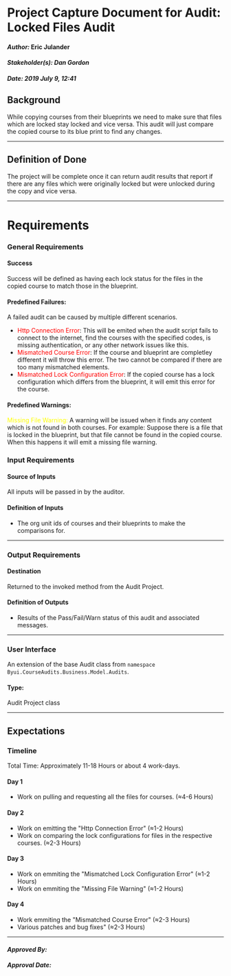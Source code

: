 # Project Capture Document for Audit: Locked Files Audit
#### *Author:* Eric Julander
#### *Stakeholder(s): Dan Gordon*
#### *Date: 2019 July 9, 12:41*

## Background
While copying courses from their blueprints we need to make sure that files which are locked stay locked and vice versa. This audit will just compare the copied course to its blue print to find any changes.

-----

## Definition of Done
The project will be complete once it can return audit results that report if there are any files which were originally locked but were unlocked during the copy and vice versa.

-----

# Requirements

### General Requirements
#### Success
Success will be defined as having each lock status for the files in the copied course to match those in the blueprint.
#### Predefined Failures:
A failed audit can be caused by multiple different scenarios.
- <span style="color:red"> Http Connection Error</span>: This will be emited when the audit script fails to connect to the internet, find the courses with the specified codes, is missing authentication, or any other network issues like this. 
- <span style="color:red"> Mismatched Course Error</span>: If the course and blueprint are completley different it will throw this error. The two cannot be compared if there are too many mismatched elements.
- <span style="color:red"> Mismatched Lock Configuration Error</span>: If the copied course has a lock configuration which differs from the blueprint, it will emit this error for the course.

#### Predefined Warnings:
<span style="color:yellow">Missing File Warning:</span> A warning will be issued when it finds any content which is not found in both courses. For example: Suppose there is a file that is locked in the blueprint, but that file cannot be found in the copied course. When this happens it will emit a missing file warning.
<!-- What counts as pass/fail/warn? -->
### Input Requirements
#### Source of Inputs
All inputs will be passed in by the auditor.

#### Definition of Inputs
<!-- TBD: do not fill out just yet -->
- The org unit ids of courses and their blueprints to make the comparisons for.
---

### Output Requirements
#### Destination
Returned to the invoked method from the Audit Project.

#### Definition of Outputs
<!-- TBD: do not fill out just yet -->
- Results of the Pass/Fail/Warn status of this audit and associated messages.
---

### User Interface
An extension of the base Audit class from `namespace Byui.CourseAudits.Business.Model.Audits`.
#### Type:
Audit Project class

-----

## Expectations
### Timeline
Total Time: Approximately 11-18 Hours or about 4 work-days.
#### Day 1
- Work on pulling and requesting all the files for courses. (≈4-6 Hours)
#### Day 2
- Work on emitting the "Http Connection Error" (≈1-2 Hours)
- Work on comparing the lock configurations for files in the respective courses. (≈2-3 Hours)
#### Day 3
- Work on emmiting the "Mismatched Lock Configuration Error" (≈1-2 Hours)
- Work on emmiting the "Missing File Warning" (≈1-2 Hours)
#### Day 4
- Work emmiting the "Mismatched Course Error" (≈2-3 Hours)
- Various patches and bug fixes" (≈2-3 Hours)

<!-- What is the deadline? 2019 Sep 1? -->
<!-- What priority is this audit? -->

-----

#### *Approved By:* 
#### *Approval Date:*
